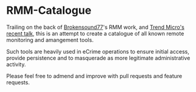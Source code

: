 # RMM-Catalogue

Trailing on the back of [Brokensound77](https://gist.github.com/brokensound77/6d8a1e480e65ff20e151099c98267b14)'s RMM work, and [Trend Micro's recent talk](https://jsac.jpcert.or.jp/archive/2023/pdf/JSAC2023_1_1_yamashige-nakatani-tanaka_en.pdf), this is an attempt to create a catalogue of all known remote monitoring and amangement tools.

Such tools are heavily used in eCrime operations to ensure initial access, provide persistence and to masquerade as more legitimate administrative activity.

Please feel free to admend and improve with pull requests and feature requests.
